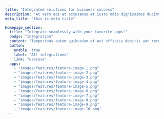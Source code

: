 ```yaml
---
title: "Integrated solutions for business success"
description: "At vero eos et accusamus et iusto odio dignissimos ducimus qui blanditiis praesentium"
meta_title: "this is meta title"

homepage_section:
  title: "Integrate seamlessly with your favorite apps!"
  badge: "Integration"
  content: "Temporibus autem quibusdam et aut officiis debitis aut rerum necessitatibus saepe eveniet ut et voluptates repudiandae sint et molestiae non recusandae."
  button:
    enable: true
    label: "All integrations"
    link: "usecase"
  apps:
    - "images/features/feature-image-1.png"
    - "images/features/feature-image-2.png"
    - "images/features/feature-image-3.png"
    - "images/features/feature-image-4.png"
    - "images/features/feature-image-5.png"
    - "images/features/feature-image-6.png"
    - "images/features/feature-image-7.png"
    - "images/features/feature-image-8.png"
    - "images/features/feature-image-9.png"
    - "images/features/feature-image-10.png"
---
```

